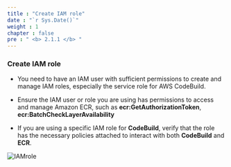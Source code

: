 ```yaml
---
title : "Create IAM role"
date : "`r Sys.Date()`"
weight : 1
chapter : false
pre : " <b> 2.1.1 </b> "
---
```



### Create IAM role 

+ You need to have an IAM user with sufficient permissions to create and manage IAM roles, especially the service role for AWS CodeBuild.
  
+ Ensure the IAM user or role you are using has permissions to access and manage Amazon ECR, such as **ecr:GetAuthorizationToken**, **ecr:BatchCheckLayerAvailability**
  
+ If you are using a specific IAM role for **CodeBuild**, verify that the role has the necessary policies attached to interact with both **CodeBuild** and **ECR**.

![IAMrole](/images/2-prerequisites/IAMrole2.png) 
